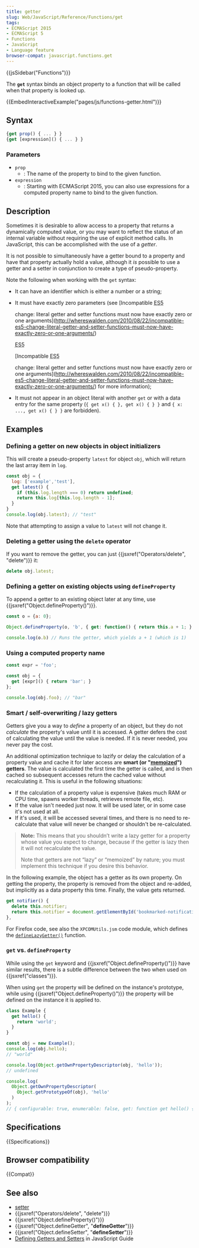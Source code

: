 ```yaml
---
title: getter
slug: Web/JavaScript/Reference/Functions/get
tags:
- ECMAScript 2015
- ECMAScript 5
- Functions
- JavaScript
- Language feature
browser-compat: javascript.functions.get
---
```

{{jsSidebar("Functions")}}

The **`get`** syntax binds an object property to a function that will be called
when that property is looked up.

{{EmbedInteractiveExample("pages/js/functions-getter.html")}}

## Syntax

```js
{get prop() { ... } }
{get [expression]() { ... } }
```

### Parameters

*   `prop`
    *   : The name of the property to bind to the given function.
*   `expression`
    *   : Starting with ECMAScript 2015, you can also use expressions for a computed
        property name to bind to the given function.

## Description

Sometimes it is desirable to allow access to a property that returns a
dynamically computed value, or you may want to reflect the status of an internal
variable without requiring the use of explicit method calls. In JavaScript, this
can be accomplished with the use of a *getter*.

It is not possible to simultaneously have a getter bound to a property and have
that property actually hold a value, although it *is* possible to use a getter
and a setter in conjunction to create a type of pseudo-property.

Note the following when working with the `get` syntax:

*   It can have an identifier which is either a number or a string;

*   It must have exactly zero parameters (see \[Incompatible <abbr title="ECMAScript 5th edition">ES5</abbr>

    change: literal getter and setter functions must now have exactly zero or one
    arguments]\(http://whereswalden.com/2010/08/22/incompatible-es5-change-literal-getter-and-setter-functions-must-now-have-exactly-zero-or-one-arguments/)

    <abbr title="ECMAScript 5th edition">ES5</abbr>

    \[Incompatible <abbr title="ECMAScript 5th edition">ES5</abbr>

    change: literal getter and setter functions must now have exactly zero or one
    arguments]\(http://whereswalden.com/2010/08/22/incompatible-es5-change-literal-getter-and-setter-functions-must-now-have-exactly-zero-or-one-arguments/)
    for more information);

*   It must not appear in an object literal with another `get` or with a data
    entry for the same property (`{ get x() { }, get x() { } }` and
    `{ x: ..., get x() { } }` are forbidden).

## Examples

### Defining a getter on new objects in object initializers

This will create a pseudo-property `latest` for object `obj`, which will return
the last array item in `log`.

```js
const obj = {
  log: ['example','test'],
  get latest() {
    if (this.log.length === 0) return undefined;
    return this.log[this.log.length - 1];
  }
}
console.log(obj.latest); // "test"
```

Note that attempting to assign a value to `latest` will not change it.

### Deleting a getter using the `delete` operator

If you want to remove the getter, you can just
{{jsxref("Operators/delete", "delete")}} it:

```js
delete obj.latest;
```

### Defining a getter on existing objects using `defineProperty`

To append a getter to an existing object later at any time, use
{{jsxref("Object.defineProperty()")}}.

```js
const o = {a: 0};

Object.defineProperty(o, 'b', { get: function() { return this.a + 1; } });

console.log(o.b) // Runs the getter, which yields a + 1 (which is 1)
```

### Using a computed property name

```js
const expr = 'foo';

const obj = {
  get [expr]() { return 'bar'; }
};

console.log(obj.foo); // "bar"
```

### Smart / self-overwriting / lazy getters

Getters give you a way to *define* a property of an object, but they do not
*calculate* the property's value until it is accessed. A getter defers the cost
of calculating the value until the value is needed. If it is never needed, you
never pay the cost.

An additional optimization technique to lazify or delay the calculation of a
property value and cache it for later access are **smart (or
"[memoized](https://en.wikipedia.org/wiki/Memoization)") getters**. The value is
calculated the first time the getter is called, and is then cached so subsequent
accesses return the cached value without recalculating it. This is useful in the
following situations:

*   If the calculation of a property value is expensive (takes much RAM or CPU
    time, spawns worker threads, retrieves remote file, etc).
*   If the value isn't needed just now. It will be used later, or in some case
    it's not used at all.
*   If it's used, it will be accessed several times, and there is no need to
    re-calculate that value will never be changed or shouldn't be re-calculated.

> **Note:** This means that you shouldn’t write a lazy getter for a property
> whose value you expect to change, because if the getter is lazy then it will
> not recalculate the value.
>
> Note that getters are not “lazy” or “memoized” by nature; you must implement
> this technique if you desire this behavior.

In the following example, the object has a getter as its own property. On
getting the property, the property is removed from the object and re-added, but
implicitly as a data property this time. Finally, the value gets returned.

```js
get notifier() {
  delete this.notifier;
  return this.notifier = document.getElementById('bookmarked-notification-anchor');
},
```

For Firefox code, see also the `XPCOMUtils.jsm` code module, which defines the
[`defineLazyGetter()`](/en-US/docs/Mozilla/JavaScript_code_modules/XPCOMUtils.jsm#defineLazyGetter\(\))
function.

### `get` vs. `defineProperty`

While using the `get` keyword and
{{jsxref("Object.defineProperty()")}} have similar results, there is
a subtle difference between the two when used on {{jsxref("classes")}}.

When using `get` the property will be defined on the instance's prototype, while
using {{jsxref("Object.defineProperty()")}} the property will be
defined on the instance it is applied to.

```js
class Example {
  get hello() {
    return 'world';
  }
}

const obj = new Example();
console.log(obj.hello);
// "world"

console.log(Object.getOwnPropertyDescriptor(obj, 'hello'));
// undefined

console.log(
  Object.getOwnPropertyDescriptor(
    Object.getPrototypeOf(obj), 'hello'
  )
);
// { configurable: true, enumerable: false, get: function get hello() { return 'world'; }, set: undefined }
```

## Specifications

{{Specifications}}

## Browser compatibility

{{Compat}}

## See also

*   [setter](/en-US/docs/Web/JavaScript/Reference/Functions/set)
*   {{jsxref("Operators/delete", "delete")}}
*   {{jsxref("Object.defineProperty()")}}
*   {{jsxref("Object.defineGetter", "__defineGetter__")}}
*   {{jsxref("Object.defineSetter", "__defineSetter__")}}
*   [Defining Getters and Setters](/en-US/docs/Web/JavaScript/Guide/Working_with_Objects#Defining_getters_and_setters)
    in JavaScript Guide
